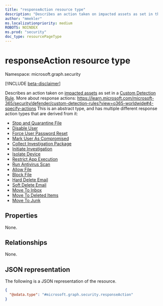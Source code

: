```yaml
---
title: "responseAction resource type"
description: "Describes an action taken on impacted assets as set in the custom detection rule"
author: "mmekler"
ms.localizationpriority: medium
ROBOTS: NOINDEX
ms.prod: "security"
doc_type: resourcePageType
---
```


# responseAction resource type

Namespace: microsoft.graph.security

[!INCLUDE [beta-disclaimer](../../includes/beta-disclaimer.md)]

Describes an action taken on [impacted assets](../resources/security-impactedasset.md) as set in a [Custom Detection Rule](../resources/security-detectionrule.md).
More about response actions: https://learn.microsoft.com/microsoft-365/security/defender/custom-detection-rules?view=o365-worldwide#4-specify-actions
This is an abstract type, and has multiple different response action types that are derived from it:

* [Stop and Quarantine File](../resources/security-stopandquarantinefileresponseaction.md)
* [Disable User](../resources/security-disableuserresponseaction.md)
* [Force User Password Reset](../resources/security-forceuserpasswordresetresponseaction.md)
* [Mark User As Compromised](../resources/security-markuserascompromisedresponseaction.md)
* [Collect Investigation Package](../resources/security-collectinvestigationpackageresponseaction.md)
* [Initiate Investigation](../resources/security-initiateinvestigationresponseaction.md)
* [Isolate Device](../resources/security-isolatedeviceresponseaction.md)
* [Restrict App Execution](../resources/security-restrictappexecutionresponseaction.md)
* [Run Antivirus Scan](../resources/security-runantivirusscanresponseaction.md)
* [Allow File](../resources/security-allowfileresponseaction.md)
* [Block File](../resources/security-blockfileresponseaction.md)
* [Hard Delete Email](../resources/security-harddeleteresponseaction.md)
* [Soft Delete Email](../resources/security-softdeleteresponseaction.md)
* [Move To Inbox](../resources/security-movetoinboxresponseaction.md)
* [Move To Deleted Items](../resources/security-movetodeleteditemsresponseaction.md)
* [Move To Junk](../resources/security-movetojunkresponseaction.md)


## Properties
None.

## Relationships
None.

## JSON representation
The following is a JSON representation of the resource.
<!-- {
  "blockType": "resource",
  "@odata.type": "microsoft.graph.security.responseAction"
}
-->
``` json
{
  "@odata.type": "#microsoft.graph.security.responseAction"
}
```

